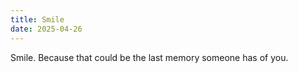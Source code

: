 ```yaml
---
title: Smile
date: 2025-04-26
---
```


Smile. Because that could be the last memory someone has of you.
